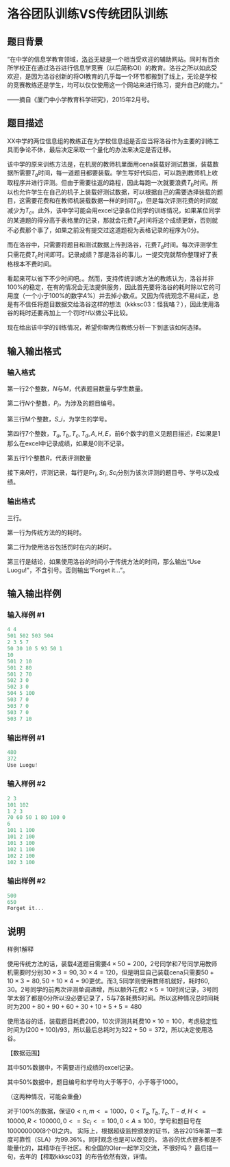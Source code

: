 # 洛谷团队训练VS传统团队训练

## 题目背景

“在中学的信息学教育领域，[洛谷](http://www.luogu.org)无疑是一个相当受欢迎的辅助网站。同时有百余所学校正在通过洛谷进行信息学竞赛（以后简称OI）的教育。洛谷之所以如此受欢迎，是因为洛谷创新的将OI教育的几乎每一个环节都搬到了线上，无论是学校的竞赛教练还是学生，均可以仅仅使用这一个网站来进行练习，提升自己的能力。”

——摘自《厦门中小学教育科学研究》，2015年2月号。

## 题目描述

XX中学的两位信息组的教练正在为学校信息组是否应当将洛谷作为主要的训练工具而争论不休，最后决定采取一个量化的办法来决定是否迁移。

该中学的原来训练方法是，在机房的教师机里面用cena装载好测试数据，装载数据所需要$T_a$时间，每一道题目都要装载。学生写好代码后，可以跑到教师机上收取程序并进行评测。但由于需要往返的路程，因此每跑一次就要浪费$T_b$时间。所以也允许学生在自己的机子上装载好测试数据，可以根据自己的需要选择装载的题目，这需要花费和在教师机装载数据一样的时间$T_a$，但是每次评测花费的时间就减少为$T_c$。此外，该中学可能会用excel记录各位同学的训练情况，如果某位同学的某道题的得分高于表格里的记录，那就会花费$T_d$时间将这个成绩更新，否则就不必费那个事了，如果之前没有提交过这道题视为表格记录的程序为$0$分。

而在洛谷中，只需要将题目和测试数据上传到洛谷，花费$T_a$时间。每次评测学生只需花费$T_c$时间即可。记录成绩？那是洛谷的事儿，一提交完就帮你整理好了表格根本不费时间。

看起来可以省下不少时间吧。。然而，支持传统训练方法的教练认为，洛谷并非$100\%$的稳定，在有的情况会无法提供服务，因此首先要将洛谷的耗时除以它的可用度（一个小于$100\%$的数字$A\%$）并去掉小数点。又因为传统观念不易纠正，总是有不信任将题目数据交给洛谷这样的想法（kkksc03：怪我咯？），因此使用洛谷的耗时还要再加上一个罚时$H$以做公平比较。

现在给出该中学的训练情况，希望你帮两位教练分析一下到底该如何选择。

## 输入输出格式

### 输入格式

第一行$2$个整数，$N$与$M$，代表题目数量与学生数量。

第二行$N$个整数，$P_i$，为涉及的题目编号。

第三行M个整数，$S\_i$，为学生的学号。

第四行$7$个整数，$T_a,T_b,T_c,T_d,A,H,E$，前$6$个数字的意义见题目描述，$E$如果是$1$那么在excel中记录成绩，如果是$0$则不记录。

第五行$1$个整数$R$，代表评测数量

接下来$R$行，评测记录，每行是P$r_i,Sr_i,Sc_i$分别为该次评测的题目号、学号以及成绩。

### 输出格式

三行。

第一行为传统方法的的耗时。

第二行为使用洛谷包括罚时在内的耗时。

第三行是结论，如果使用洛谷的时间小于传统方法的时间，那么输出“Use Luogu!”，不含引号。否则输出“Forget it...”。

## 输入输出样例

### 输入样例 #1

```cpp
4 4
501 502 503 504
2 3 5 7
50 30 10 5 93 50 1
10
501 2 10
501 2 80
501 2 70
502 3 0
502 3 0
504 5 100
503 7 0
503 7 0
503 7 0
503 7 10
```


### 输出样例 #1

```cpp
480
372
Use Luogu!
```


### 输入样例 #2

```cpp
2 3
101 102
1 2 3
70 60 50 1 80 100 0
6
101 1 100
101 2 100
101 3 100
102 1 100
102 2 100
102 3 100
```


### 输出样例 #2

```cpp
500
650
Forget it...
```


## 说明

样例1解释

使用传统方法的话，装载$4$道题目需要$4 \times 50=200$，$2$号同学和$7$号同学用教师机需要时分别$30 \times 3=90,30 \times 4=120$，但是明显自己装载cena只需要$50+10 \times 3=80,50+10 \times 4=90$更优。而$3,5$同学则使用教师机就好，耗时$60,30$。$2$号同学的前两次评测单调递增，所以额外花费$2 \times 5=10$时间记录，$3$号同学太弱了都是$0$分所以没必要记录了，$5$与$7$各耗费5时间。所以这种情况总时间耗时为$200+80+90+60+30+10+5+5=480$

使用洛谷的话，装载题目耗费$200$，$10$次评测共耗费$10 \times10=100$，考虑稳定性时间为$(200+100)/93%=322$，所以最后总耗时为$322+50=372$，所以决定使用洛谷。

【数据范围】

其中$50\%$数据中，不需要进行成绩的excel记录。

其中$50\%$数据中，题目编号和学号均大于等于$0$，小于等于$1000$。

（这两种情况，可能会重叠）

对于$100\%$的数据，保证$0<n,m<=1000$，$0<T_a,T_b,T_c,T-d,H<=10000,R<100000,0<=Sc_i<=100,0<A \le 100$，学号和题目号在100000000(8个0)之内。 实际上，根据超级监控颁发的证书，洛谷2015年第一季度可靠性（SLA）为$99.36\%$。同时观念也是可以改变的。 洛谷的优点很多都是不能量化的，其精华在于社区。和全国的OIer一起学习交流，不很好吗？ 最后插一句，去年的【榨取kkksc03】的布告依然有效，详情。 

